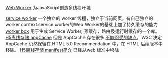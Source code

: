 [Web Worker](http://www.ruanyifeng.com/blog/2018/07/web-worker.html)
为JavaScript创造多线程环境

[service worker](https://lavas.baidu.com/pwa)
一个独立的 worker 线程，独立于当前网页，有自己独立的 worker context.service worker的Web Worker的基础上加了持久缓存的能力
[worker box](https://developers.google.com/web/tools/workbox/)
用于生成 Service Worker, 预缓存，路由及运行时缓存的一个库。
[H5离线存储 appCache](https://juejin.im/entry/5acde43bf265da2393776fc8)
但是 AppCache 存在很多 [不能忍受的缺点](https://alistapart.com/article/application-cache-is-a-douchebag/)。W3C 决定 AppCache 仍然保留在 HTML 5.0 Recommendation 中，在 HTML 后续版本中移除。
[H5离线存储 manifest简介](https://imweb.io/topic/5703a99606f2400432c1397b)
已经从web 标准中移除